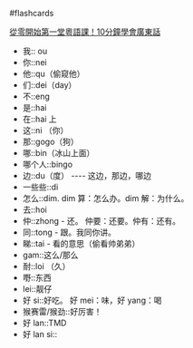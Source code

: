 #flashcards 

[從零開始第一堂粵語課！10分鐘學會廣東話](https://youtu.be/KI5bKz68_Hk) 
- 我:: ou <!--SR:!2023-04-02-11-28,39,250-->
- 你::nei <!--SR:!2023-05-22-01-07,71.2,270-->
- 他::qu（偷窥他） <!--SR:!2023-03-22-13-13,31.1,251-->
- 们::dei（day） <!--SR:!2023-04-02-13-34,39,250-->
- 不::eng <!--SR:!2023-03-27-06-55,35.3,250-->
- 是::hai <!--SR:!2023-05-09-15-13,59,250-->
- 在::hai 上 <!--SR:!2023-03-25-10-21,34,250-->
- 这::ni （你） <!--SR:!2023-03-30-17-07,37,250-->
- 那::gogo（狗） <!--SR:!2023-05-26-17-30,75.2,271-->
- 哪::bin（冰山上面） <!--SR:!2023-03-22-16-03,31,250-->
- 哪个人::bingo <!--SR:!2023-03-24-23-12,33.3,250-->
- 边::du（度） ---- 这边，那边，哪边 <!--SR:!2023-03-26-17-09,33,250-->
- 一些些::di  <!--SR:!2023-03-22-02-01,30.1,251-->
- 怎么::dim.  dim 算：怎么办。dim 解：为什么。 <!--SR:!2023-03-20-05-45,28.8,250-->
- 去::hoi <!--SR:!2023-03-19-04-02,27.5,230-->
- 仲::zhong - 还。   仲要：还要。仲有：还有。 <!--SR:!2023-03-19-23-26,28,250-->
- 同::tong - 跟。我同你讲。 <!--SR:!2023-03-24-23-40,33,250-->
- 睇::tai - 看的意思（偷看帅弟弟） <!--SR:!2023-03-31-17-10,38,250-->
- gam::这么/那么 <!--SR:!2023-03-24-16-01,33,250-->
- 耐::loi （久） <!--SR:!2023-03-30-11-29,36,250-->
- 嘢::东西 <!--SR:!2023-03-27-11-21,35.5,250-->
- lei::靓仔 <!--SR:!2023-04-02-11-29,39,250-->
- 好 si::好吃。   好 mei：味，好 yang：喝 <!--SR:!2023-06-09-07-24,84.7,270-->
- 猴赛雷/猴劲::好厉害！ <!--SR:!2023-06-10-07-40,85.7,270-->
- 好 lan::TMD <!--SR:!2023-03-25-23-40,34,250-->
- 好 lan si:: <!--SR:!2023-03-25-22-03,34,250-->